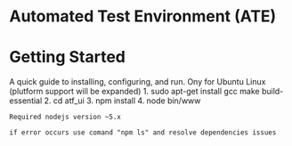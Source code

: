 # Automated Test Environment (ATE)

# Getting Started
A quick guide to installing, configuring, and run.
Ony for Ubuntu Linux (plutform support will be expanded)
	1. sudo apt-get install gcc make build-essential
	2. cd atf_ui
	3. npm install
	4. node bin/www
	
	Required nodejs version ~5.x
	
	if error occurs use comand "npm ls" and resolve dependencies issues
